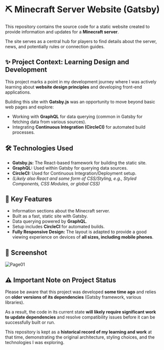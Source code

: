 # ⛏️ Minecraft Server Website (Gatsby)

This repository contains the source code for a static website created to provide information and updates for a **Minecraft server**.

The site serves as a central hub for players to find details about the server, news, and potentially rules or connection guides.

## ✨ Project Context: Learning Design and Development

This project marks a point in my development journey where I was actively learning about **website design principles** and developing front-end applications.

Building this site with **Gatsby.js** was an opportunity to move beyond basic web pages and explore:

*   Working with **GraphQL** for data querying (common in Gatsby for fetching data from various sources).
*   Integrating **Continuous Integration (CircleCI)** for automated build processes.

## 🛠️ Technologies Used

*   **Gatsby.js:** The React-based framework for building the static site.
*   **GraphQL:** Used within Gatsby for querying data sources.
*   **CircleCI:** Used for Continuous Integration/Deployment setup.
*   *(Likely also React and some form of CSS/Styling, e.g., Styled Components, CSS Modules, or global CSS)*

## 📱 Key Features

*   Information sections about the Minecraft server.
*   Built as a fast, static site with Gatsby.
*   Data querying powered by **GraphQL**.
*   Setup includes **CircleCI** for automated builds.
*   **Fully Responsive Design:** The layout is adapted to provide a good viewing experience on devices of **all sizes, including mobile phones**.

## 📸 Screenshot
![Page01](https://github.com/user-attachments/assets/c6e79db4-59a9-41dc-ad18-863cea30a38d)

## ⚠️ Important Note on Project Status

Please be aware that this project was developed **some time ago** and relies on **older versions of its dependencies** (Gatsby framework, various libraries).

As a result, the code in its current state **will likely require significant work to update dependencies** and resolve compatibility issues before it can be successfully built or run.

This repository is kept as a **historical record of my learning and work** at that time, demonstrating the original architecture, styling choices, and the technologies I was exploring.



